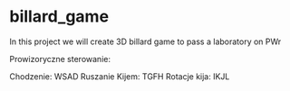 # billard_game
In this project we will create 3D billard game to pass a laboratory on PWr

Prowizoryczne sterowanie:

Chodzenie: WSAD
Ruszanie Kijem: TGFH
Rotacje kija: IKJL
